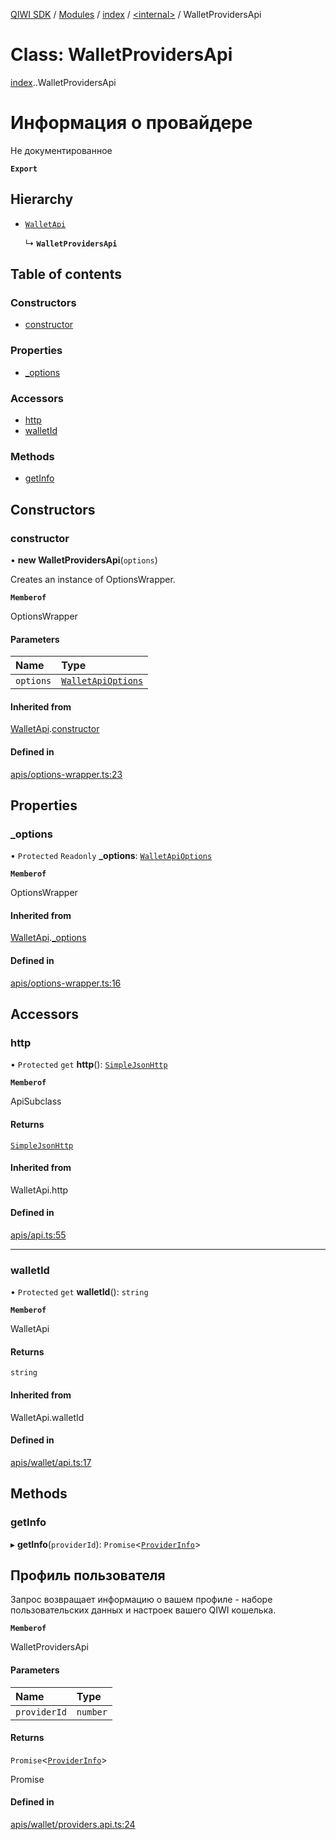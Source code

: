 [QIWI SDK](../README.md) / [Modules](../modules.md) / [index](../modules/index.md) / [<internal\>](../modules/index._internal_.md) / WalletProvidersApi

# Class: WalletProvidersApi

[index](../modules/index.md).[<internal>](../modules/index._internal_.md).WalletProvidersApi

# Информация о провайдере
Не документированное

**`Export`**

## Hierarchy

- [`WalletApi`](index._internal_.WalletApi.md)

  ↳ **`WalletProvidersApi`**

## Table of contents

### Constructors

- [constructor](index._internal_.WalletProvidersApi.md#constructor)

### Properties

- [\_options](index._internal_.WalletProvidersApi.md#_options)

### Accessors

- [http](index._internal_.WalletProvidersApi.md#http)
- [walletId](index._internal_.WalletProvidersApi.md#walletid)

### Methods

- [getInfo](index._internal_.WalletProvidersApi.md#getinfo)

## Constructors

### constructor

• **new WalletProvidersApi**(`options`)

Creates an instance of OptionsWrapper.

**`Memberof`**

OptionsWrapper

#### Parameters

| Name | Type |
| :------ | :------ |
| `options` | [`WalletApiOptions`](../interfaces/index.QIWI.WalletApiOptions.md) |

#### Inherited from

[WalletApi](index._internal_.WalletApi.md).[constructor](index._internal_.WalletApi.md#constructor)

#### Defined in

[apis/options-wrapper.ts:23](https://github.com/AlexXanderGrib/node-qiwi-sdk/blob/bc0e99e/src/apis/options-wrapper.ts#L23)

## Properties

### \_options

• `Protected` `Readonly` **\_options**: [`WalletApiOptions`](../interfaces/index.QIWI.WalletApiOptions.md)

**`Memberof`**

OptionsWrapper

#### Inherited from

[WalletApi](index._internal_.WalletApi.md).[_options](index._internal_.WalletApi.md#_options)

#### Defined in

[apis/options-wrapper.ts:16](https://github.com/AlexXanderGrib/node-qiwi-sdk/blob/bc0e99e/src/apis/options-wrapper.ts#L16)

## Accessors

### http

• `Protected` `get` **http**(): [`SimpleJsonHttp`](index.QIWI.SimpleJsonHttp.md)

**`Memberof`**

ApiSubclass

#### Returns

[`SimpleJsonHttp`](index.QIWI.SimpleJsonHttp.md)

#### Inherited from

WalletApi.http

#### Defined in

[apis/api.ts:55](https://github.com/AlexXanderGrib/node-qiwi-sdk/blob/bc0e99e/src/apis/api.ts#L55)

___

### walletId

• `Protected` `get` **walletId**(): `string`

**`Memberof`**

WalletApi

#### Returns

`string`

#### Inherited from

WalletApi.walletId

#### Defined in

[apis/wallet/api.ts:17](https://github.com/AlexXanderGrib/node-qiwi-sdk/blob/bc0e99e/src/apis/wallet/api.ts#L17)

## Methods

### getInfo

▸ **getInfo**(`providerId`): `Promise`<[`ProviderInfo`](../modules/index.QIWI.md#providerinfo)\>

## Профиль пользователя

Запрос возвращает информацию о вашем профиле - наборе
пользовательских данных и настроек вашего QIWI кошелька.

**`Memberof`**

WalletProvidersApi

#### Parameters

| Name | Type |
| :------ | :------ |
| `providerId` | `number` |

#### Returns

`Promise`<[`ProviderInfo`](../modules/index.QIWI.md#providerinfo)\>

Promise<ProviderInfo>

#### Defined in

[apis/wallet/providers.api.ts:24](https://github.com/AlexXanderGrib/node-qiwi-sdk/blob/bc0e99e/src/apis/wallet/providers.api.ts#L24)
